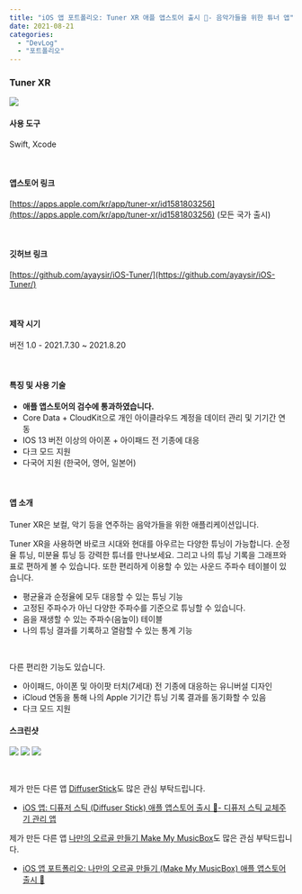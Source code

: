 ```yaml
---
title: "iOS 앱 포트폴리오: Tuner XR 애플 앱스토어 출시 📱- 음악가들을 위한 튜너 앱"
date: 2021-08-21
categories: 
  - "DevLog"
  - "포트폴리오"
---
```


### **Tuner XR**

![](./assets/img/wp-content/uploads/2021/08/스크린샷-2021-08-21-오전-10.44.57.jpg)

#### **사용 도구**

Swift, Xcode

 

#### **앱스토어 링크**

[https://apps.apple.com/kr/app/tuner-xr/id1581803256](https://apps.apple.com/kr/app/tuner-xr/id1581803256) (모든 국가 출시)

 

#### **깃허브 링크**

[https://github.com/ayaysir/iOS-Tuner/](https://github.com/ayaysir/iOS-Tuner/)

 

#### **제작 시기**

버전 1.0 - 2021.7.30 ~ 2021.8.20

 

#### **특징 및 사용 기술**

- **애플 앱스토어의 검수에 통과하였습니다.**
- Core Data + CloudKit으로 개인 아이클라우드 계정을 데이터 관리 및 기기간 연동
- IOS 13 버전 이상의 아이폰 + 아이패드 전 기종에 대응
- 다크 모드 지원
- 다국어 지원 (한국어, 영어, 일본어)

 

#### **앱 소개**

Tuner XR은 보컬, 악기 등을 연주하는 음악가들을 위한 애플리케이션입니다.

Tuner XR을 사용하면 바로크 시대와 현대를 아우르는 다양한 튜닝이 가능합니다. 순정율 튜닝, 미분율 튜닝 등 강력한 튜너를 만나보세요. 그리고 나의 튜닝 기록을 그래프와 표로 편하게 볼 수 있습니다. 또한 편리하게 이용할 수 있는 사운드 주파수 테이블이 있습니다.

- 평균율과 순정율에 모두 대응할 수 있는 튜닝 기능
- 고정된 주파수가 아닌 다양한 주파수를 기준으로 튜닝할 수 있습니다.
- 음을 재생할 수 있는 주파수(음높이) 테이블
- 나의 튜닝 결과를 기록하고 열람할 수 있는 통계 기능

 

다른 편리한 기능도 있습니다.

- 아이패드, 아이폰 및 아이팟 터치(7세대) 전 기종에 대응하는 유니버설 디자인
- iCloud 연동을 통해 나의 Apple 기기간 튜닝 기록 결과를 동기화할 수 있음
- 다크 모드 지원

#### **스크린샷**

![](./assets/img/wp-content/uploads/2021/08/스크린샷-2021-08-21-오전-10.44.14.jpg) ![](./assets/img/wp-content/uploads/2021/08/스크린샷-2021-08-21-오전-10.44.19.jpg) ![](./assets/img/wp-content/uploads/2021/08/스크린샷-2021-08-21-오전-10.44.27.jpg)

 

제가 만든 다른 앱 [DiffuserStick](https://apps.apple.com/kr/app/diffuserstick/id1578285458)도 많은 관심 부탁드립니다.

- [iOS 앱: 디퓨저 스틱 (Diffuser Stick) 애플 앱스토어 출시 📱- 디퓨저 스틱 교체주기 관리 앱](http://yoonbumtae.com/?p=3842)

제가 만든 다른 앱 [나만의 오르골 만들기 Make My MusicBox](https://apps.apple.com/kr/app/%EB%82%98%EB%A7%8C%EC%9D%98-%EC%98%A4%EB%A5%B4%EA%B3%A8-%EB%A7%8C%EB%93%A4%EA%B8%B0-make-my-musicbox/id1596583920#?platform=iphone)도 많은 관심 부탁드립니다.

- [iOS 앱 포트폴리오: 나만의 오르골 만들기 (Make My MusicBox) 애플 앱스토어 출시 📱](http://yoonbumtae.com/?p=4188)
